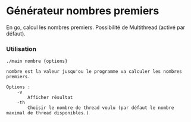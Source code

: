 # Générateur nombres premiers

En go, calcul les nombres premiers. Possibilité de Multithread (activé par défaut).

### Utilisation
```
./main nombre {options}

nombre est la valeur jusqu'ou le programme va calculer les nombres premiers.

Options : 
    -v 
        Afficher résultat
    -th 
        Choisir le nombre de thread voulu (par défaut le nombre maximal de thread disponibles.)
```
